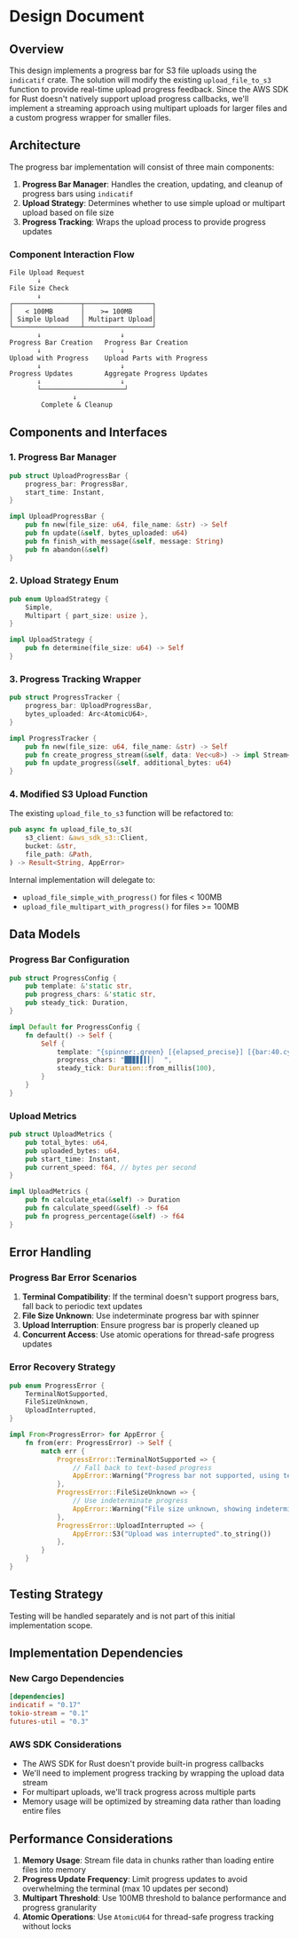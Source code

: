 # Design Document

## Overview

This design implements a progress bar for S3 file uploads using the `indicatif` crate. The solution will modify the existing `upload_file_to_s3` function to provide real-time upload progress feedback. Since the AWS SDK for Rust doesn't natively support upload progress callbacks, we'll implement a streaming approach using multipart uploads for larger files and a custom progress wrapper for smaller files.

## Architecture

The progress bar implementation will consist of three main components:

1. **Progress Bar Manager**: Handles the creation, updating, and cleanup of progress bars using `indicatif`
2. **Upload Strategy**: Determines whether to use simple upload or multipart upload based on file size
3. **Progress Tracking**: Wraps the upload process to provide progress updates

### Component Interaction Flow

```
File Upload Request
       ↓
File Size Check
       ↓
┌─────────────────┬─────────────────┐
│   < 100MB       │    >= 100MB     │
│ Simple Upload   │ Multipart Upload│
└─────────────────┴─────────────────┘
       ↓                    ↓
Progress Bar Creation   Progress Bar Creation
       ↓                    ↓
Upload with Progress    Upload Parts with Progress
       ↓                    ↓
Progress Updates        Aggregate Progress Updates
       ↓                    ↓
       └─────────────────────┘
                ↓
        Complete & Cleanup
```

## Components and Interfaces

### 1. Progress Bar Manager

```rust
pub struct UploadProgressBar {
    progress_bar: ProgressBar,
    start_time: Instant,
}

impl UploadProgressBar {
    pub fn new(file_size: u64, file_name: &str) -> Self
    pub fn update(&self, bytes_uploaded: u64)
    pub fn finish_with_message(&self, message: String)
    pub fn abandon(&self)
}
```

### 2. Upload Strategy Enum

```rust
pub enum UploadStrategy {
    Simple,
    Multipart { part_size: usize },
}

impl UploadStrategy {
    pub fn determine(file_size: u64) -> Self
}
```

### 3. Progress Tracking Wrapper

```rust
pub struct ProgressTracker {
    progress_bar: UploadProgressBar,
    bytes_uploaded: Arc<AtomicU64>,
}

impl ProgressTracker {
    pub fn new(file_size: u64, file_name: &str) -> Self
    pub fn create_progress_stream(&self, data: Vec<u8>) -> impl Stream<Item = Bytes>
    pub fn update_progress(&self, additional_bytes: u64)
}
```

### 4. Modified S3 Upload Function

The existing `upload_file_to_s3` function will be refactored to:

```rust
pub async fn upload_file_to_s3(
    s3_client: &aws_sdk_s3::Client,
    bucket: &str,
    file_path: &Path,
) -> Result<String, AppError>
```

Internal implementation will delegate to:
- `upload_file_simple_with_progress()` for files < 100MB
- `upload_file_multipart_with_progress()` for files >= 100MB

## Data Models

### Progress Bar Configuration

```rust
pub struct ProgressConfig {
    pub template: &'static str,
    pub progress_chars: &'static str,
    pub steady_tick: Duration,
}

impl Default for ProgressConfig {
    fn default() -> Self {
        Self {
            template: "{spinner:.green} [{elapsed_precise}] [{bar:40.cyan/blue}] {bytes}/{total_bytes} ({bytes_per_sec}, {eta})",
            progress_chars: "█▉▊▋▌▍▎▏  ",
            steady_tick: Duration::from_millis(100),
        }
    }
}
```

### Upload Metrics

```rust
pub struct UploadMetrics {
    pub total_bytes: u64,
    pub uploaded_bytes: u64,
    pub start_time: Instant,
    pub current_speed: f64, // bytes per second
}

impl UploadMetrics {
    pub fn calculate_eta(&self) -> Duration
    pub fn calculate_speed(&self) -> f64
    pub fn progress_percentage(&self) -> f64
}
```

## Error Handling

### Progress Bar Error Scenarios

1. **Terminal Compatibility**: If the terminal doesn't support progress bars, fall back to periodic text updates
2. **File Size Unknown**: Use indeterminate progress bar with spinner
3. **Upload Interruption**: Ensure progress bar is properly cleaned up
4. **Concurrent Access**: Use atomic operations for thread-safe progress updates

### Error Recovery Strategy

```rust
pub enum ProgressError {
    TerminalNotSupported,
    FileSizeUnknown,
    UploadInterrupted,
}

impl From<ProgressError> for AppError {
    fn from(err: ProgressError) -> Self {
        match err {
            ProgressError::TerminalNotSupported => {
                // Fall back to text-based progress
                AppError::Warning("Progress bar not supported, using text updates".to_string())
            },
            ProgressError::FileSizeUnknown => {
                // Use indeterminate progress
                AppError::Warning("File size unknown, showing indeterminate progress".to_string())
            },
            ProgressError::UploadInterrupted => {
                AppError::S3("Upload was interrupted".to_string())
            },
        }
    }
}
```

## Testing Strategy

Testing will be handled separately and is not part of this initial implementation scope.

## Implementation Dependencies

### New Cargo Dependencies

```toml
[dependencies]
indicatif = "0.17"
tokio-stream = "0.1"
futures-util = "0.3"
```

### AWS SDK Considerations

- The AWS SDK for Rust doesn't provide built-in progress callbacks
- We'll need to implement progress tracking by wrapping the upload data stream
- For multipart uploads, we'll track progress across multiple parts
- Memory usage will be optimized by streaming data rather than loading entire files

## Performance Considerations

1. **Memory Usage**: Stream file data in chunks rather than loading entire files into memory
2. **Progress Update Frequency**: Limit progress updates to avoid overwhelming the terminal (max 10 updates per second)
3. **Multipart Threshold**: Use 100MB threshold to balance performance and progress granularity
4. **Atomic Operations**: Use `AtomicU64` for thread-safe progress tracking without locks